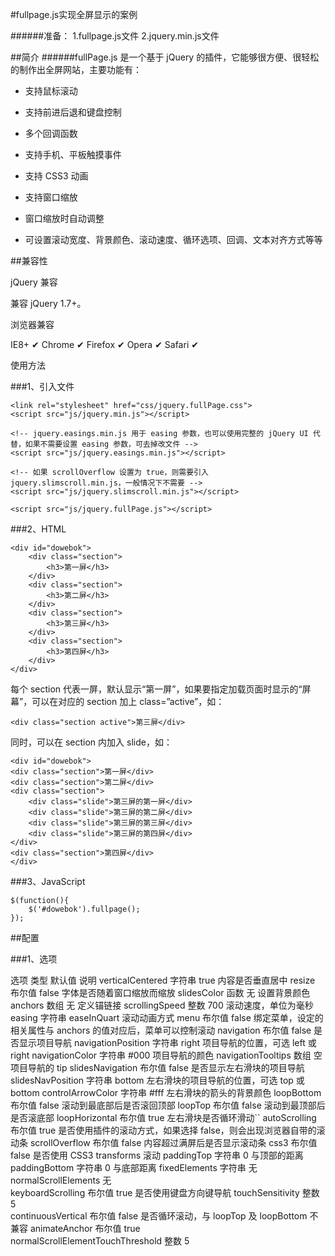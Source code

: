#fullpage.js实现全屏显示的案例

######准备：
1.fullpage.js文件
2.jquery.min.js文件

##简介
######fullPage.js 是一个基于 jQuery 的插件，它能够很方便、很轻松的制作出全屏网站，主要功能有：



- 支持鼠标滚动


- 支持前进后退和键盘控制


- 多个回调函数



- 支持手机、平板触摸事件




- 支持 CSS3 动画


- 支持窗口缩放


- 窗口缩放时自动调整


- 可设置滚动宽度、背景颜色、滚动速度、循环选项、回调、文本对齐方式等等


##兼容性

jQuery 兼容

兼容 jQuery 1.7+。

浏览器兼容

 
IE8+ ✔  Chrome ✔	Firefox ✔	Opera ✔	Safari ✔

使用方法

###1、引入文件

	<link rel="stylesheet" href="css/jquery.fullPage.css">
	<script src="js/jquery.min.js"></script>

	<!-- jquery.easings.min.js 用于 easing 参数，也可以使用完整的 jQuery UI 代替，如果不需要设置 easing 参数，可去掉改文件 -->
	<script src="js/jquery.easings.min.js"></script>

	<!-- 如果 scrollOverflow 设置为 true，则需要引入 jquery.slimscroll.min.js，一般情况下不需要 -->
	<script src="js/jquery.slimscroll.min.js"></script>

	<script src="js/jquery.fullPage.js"></script>

###2、HTML

	<div id="dowebok">
    	<div class="section">
        	<h3>第一屏</h3>
    	</div>
    	<div class="section">
        	<h3>第二屏</h3>
    	</div>
    	<div class="section">
       	 	<h3>第三屏</h3>
    	</div>
    	<div class="section">
       		<h3>第四屏</h3>
    	</div>
	</div>

每个 section 代表一屏，默认显示“第一屏”，如果要指定加载页面时显示的“屏幕”，可以在对应的 section 加上 class=”active”，如：

	<div class="section active">第三屏</div>
同时，可以在 section 内加入 slide，如：

	<div id="dowebok">
    <div class="section">第一屏</div>
    <div class="section">第二屏</div>
    <div class="section">
        <div class="slide">第三屏的第一屏</div>
        <div class="slide">第三屏的第二屏</div>
        <div class="slide">第三屏的第三屏</div>
        <div class="slide">第三屏的第四屏</div>
    </div>
    <div class="section">第四屏</div>
	</div>

###3、JavaScript

	$(function(){
   		$('#dowebok').fullpage();
	});

##配置

###1、选项

选项	类型	默认值	说明
verticalCentered	字符串	true	内容是否垂直居中
resize	布尔值	false	字体是否随着窗口缩放而缩放
slidesColor	函数	无	设置背景颜色
anchors	数组	无	定义锚链接
scrollingSpeed	整数	700	滚动速度，单位为毫秒
easing	字符串	easeInQuart	滚动动画方式
menu	布尔值	false	绑定菜单，设定的相关属性与 anchors 的值对应后，菜单可以控制滚动
navigation	布尔值	false	是否显示项目导航
navigationPosition	字符串	right	项目导航的位置，可选 left 或 right
navigationColor	字符串	#000	项目导航的颜色
navigationTooltips	数组	空	项目导航的 tip
slidesNavigation	布尔值	false	是否显示左右滑块的项目导航
slidesNavPosition	字符串	bottom	左右滑块的项目导航的位置，可选 top 或 bottom
controlArrowColor	字符串	#fff	左右滑块的箭头的背景颜色
loopBottom	布尔值	false	滚动到最底部后是否滚回顶部
loopTop	布尔值	false	滚动到最顶部后是否滚底部
loopHorizontal	布尔值	true	左右滑块是否循环滑动``
autoScrolling	布尔值	true	是否使用插件的滚动方式，如果选择 false，则会出现浏览器自带的滚动条
scrollOverflow	布尔值	false	内容超过满屏后是否显示滚动条
css3	布尔值	false	是否使用 CSS3 transforms 滚动
paddingTop	字符串	0	与顶部的距离
paddingBottom	字符串	0	与底部距离
fixedElements	字符串	无	
normalScrollElements		无	
keyboardScrolling	布尔值	true	是否使用键盘方向键导航
touchSensitivity	整数	5	
continuousVertical	布尔值	false	是否循环滚动，与 loopTop 及 loopBottom 不兼容
animateAnchor	布尔值	true	
normalScrollElementTouchThreshold	整数	5
